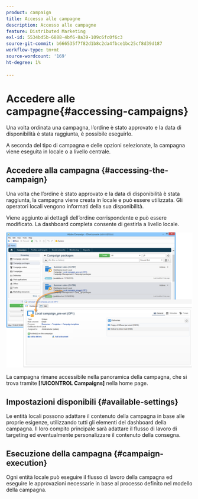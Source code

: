 ```yaml
---
product: campaign
title: Accesso alle campagne
description: Accesso alle campagne
feature: Distributed Marketing
exl-id: 5534bd5b-6888-4bf6-8a39-109c6fc0f6c3
source-git-commit: b666535f7f82d1b8c2da4fbce1bc25cf8d39d187
workflow-type: tm+mt
source-wordcount: '169'
ht-degree: 1%

---
```


# Accedere alle campagne{#accessing-campaigns}



Una volta ordinata una campagna, l’ordine è stato approvato e la data di disponibilità è stata raggiunta, è possibile eseguirlo.

A seconda del tipo di campagna e delle opzioni selezionate, la campagna viene eseguita in locale o a livello centrale.

## Accedere alla campagna {#accessing-the-campaign}

Una volta che l’ordine è stato approvato e la data di disponibilità è stata raggiunta, la campagna viene creata in locale e può essere utilizzata. Gli operatori locali vengono informati della sua disponibilità.

Viene aggiunto ai dettagli dell’ordine corrispondente e può essere modificato. La dashboard completa consente di gestirla a livello locale.

![](assets/mkg_dist_local_op_edit_new_op1.png)

La campagna rimane accessibile nella panoramica della campagna, che si trova tramite **[!UICONTROL Campaigns]** nella home page.

## Impostazioni disponibili {#available-settings}

Le entità locali possono adattare il contenuto della campagna in base alle proprie esigenze, utilizzando tutti gli elementi del dashboard della campagna. Il loro compito principale sarà adattare il flusso di lavoro di targeting ed eventualmente personalizzare il contenuto della consegna.

## Esecuzione della campagna {#campaign-execution}

Ogni entità locale può eseguire il flusso di lavoro della campagna ed eseguire le approvazioni necessarie in base al processo definito nel modello della campagna.
